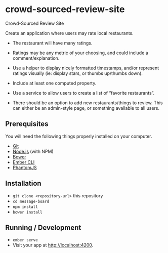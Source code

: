# crowd-sourced-review-site

Crowd-Sourced Review Site

Create an application where users may rate local restaurants.

* The restaurant will have many ratings.

* Ratings may be any metric of your choosing, and could include a comment/explanation.

* Use a helper to display nicely formatted timestamps, and/or represent ratings visually (ie: display stars, or thumbs up/thumbs down).

* Include at least one computed property.

* Use a service to allow users to create a list of “favorite restaurants”.

* There should be an option to add new restaurants/things to review. This can either be an admin-style page, or something available to all users.


## Prerequisites

You will need the following things properly installed on your computer.

* [Git](https://git-scm.com/)
* [Node.js](https://nodejs.org/) (with NPM)
* [Bower](https://bower.io/)
* [Ember CLI](https://ember-cli.com/)
* [PhantomJS](http://phantomjs.org/)

## Installation

* `git clone <repository-url>` this repository
* `cd message-board`
* `npm install`
* `bower install`

## Running / Development

* `ember serve`
* Visit your app at [http://localhost:4200](http://localhost:4200).
